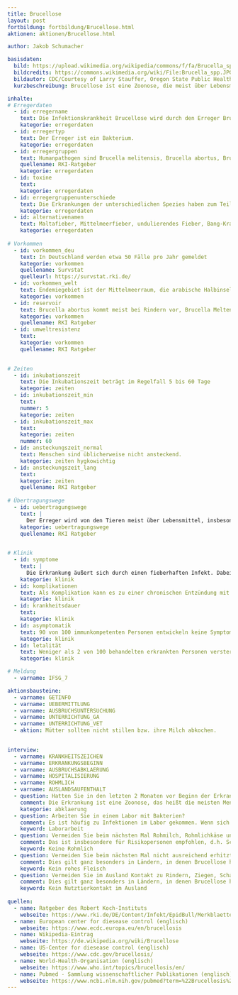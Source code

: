 ```yaml
---
title: Brucellose
layout: post
fortbildung: fortbildung/Brucellose.html
aktionen: aktionen/Brucellose.html

author: Jakob Schumacher

basisdaten:
  bild: https://upload.wikimedia.org/wikipedia/commons/f/fa/Brucella_spp.JPG
  bildcredits: https://commons.wikimedia.org/wiki/File:Brucella_spp.JPG
  bildautor: CDC/Courtesy of Larry Stauffer, Oregon State Public Health Laboratory
  kurzbeschreibung: Brucellose ist eine Zoonose, die meist über Lebensmittel übertragen wird. In Deutschland ist sie selten - die Mehrzahl der Fälle wird importiert.

inhalte:  
# Erregerdaten
  - id: erregername
    text: Die Infektionskrankheit Brucellose wird durch den Erreger Brucella hervorgerufen. 
    kategorie: erregerdaten
  - id: erregertyp
    text: Der Erreger ist ein Bakterium. 
    kategorie: erregerdaten
  - id: erregergruppen
    text: Humanpathogen sind Brucella melitensis, Brucella abortus, Brucella suis und Brucella canis
    quellename: RKI-Ratgeber 
    kategorie: erregerdaten
  - id: toxine
    text: 
    kategorie: erregerdaten
  - id: erregergruppenunterschiede
    text: Die Erkrankungen der unterschiedlichen Spezies haben zum Teil Eigennamen.
    kategorie: erregerdaten
  - id: alternativenamen
    text: Maltafieber, Mittelmeerfieber, undulierendes Fieber, Bang-Krankheit, Morbus Bang, Abortus Bang, Schweinebrucellose, Hundebrucellose, Rinderbrucellose, Schafbrucellose, Ziegenbrucellose
    kategorie: erregerdaten
    
# Vorkommen
  - id: vorkommen_deu
    text: In Deutschland werden etwa 50 Fälle pro Jahr gemeldet
    kategorie: vorkommen
    quellename: Survstat
    quelleurl: https://survstat.rki.de/
  - id: vorkommen_welt
    text: Endemiegebiet ist der Mittelmeerraum, die arabische Halbinsel, Afrika, Asien, Mittel- und Südamerika
    kategorie: vorkommen
  - id: reservoir
    text: Brucella abortus kommt meist bei Rindern vor, Brucella Meltensis meist bei Schafen und Ziegen aber auch Kamelen, Brucella suis meist bei Schweinen, Brucella canis meist bei Hunden. 
    kategorie: vorkommen
    quellename: RKI Ratgeber
  - id: umweltresistenz
    text:
    kategorie: vorkommen 
    quellename: RKI Ratgeber 

    
# Zeiten
  - id: inkubationszeit
    text: Die Inkubationszeit beträgt im Regelfall 5 bis 60 Tage
    kategorie: zeiten
  - id: inkubationszeit_min
    text: 
    nummer: 5
    kategorie: zeiten
  - id: inkubationszeit_max
    text:
    kategorie: zeiten
    nummer: 60
  - id: ansteckungszeit_normal
    text: Menschen sind üblicherweise nicht ansteckend.
    kategorie: zeiten hygkowichtig
  - id: ansteckungszeit_lang 
    text: 
    kategorie: zeiten
    quellename: RKI Ratgeber
  
# Übertragungswege
  - id: uebertragungswege
    text: | 
      Der Erreger wird von den Tieren meist über Lebensmittel, insbesondere Rohmilch übertragen. Eine direkte Übertragung vom Tier auf den Menschen ist ebenfalls möglich. Eine Übertragung von Mensch zu Mensch ist  unwahrscheinlich und betrifft insbesondere Stillen, Bluttransfusion und Geschlechtsverkehr.
    kategorie: uebertragungswege 
    quellename: RKI Ratgeber
    

# Klinik
  - id: symptome
    text: |
      Die Erkrankung äußert sich durch einen fieberhaften Infekt. Dabei kann das Fieber zeitweilig auch verschwinden (undulierendes Fieber)
    kategorie: klinik
  - id: komplikationen
    text: Als Komplikation kann es zu einer chronischen Entzündung mit unspezifischen Allgemeinsymptomen kommen (Mattigkeit, Depression, vermehrtes Schwitzen). Lokalisierte Infektion können viele Organe betreffen, insbesondere Gelenke.
    kategorie: klinik
  - id: krankheitsdauer
    text: 
    kategorie: klinik
  - id: asymptomatik
    text: 90 von 100 immunkompetenten Personen entwickeln keine Symptome.
    kategorie: klinik
  - id: letalität
    text: Weniger als 2 von 100 behandelten erkrankten Personen versterben.
    kategorie: klinik

# Meldung
  - varname: IFSG_7

aktionsbausteine:
  - varname: GETINFO
  - varname: UEBERMITTLUNG
  - varname: AUSBRUCHSUNTERSUCHUNG
  - varname: UNTERRICHTUNG_GA
  - varname: UNTERRICHTUNG_VET
  - aktion: Mütter sollten nicht stillen bzw. ihre Milch abkochen.
    

interview:     
  - varname: KRANKHEITSZEICHEN
  - varname: ERKRANKUNGSBEGINN
  - varname: AUSBRUCHSABKLAERUNG
  - varname: HOSPITALISIERUNG
  - varname: ROHMLICH
  - varname: AUSLANDSAUFENTHALT
  - question: Hatten Sie in den letzten 2 Monaten vor Beginn der Erkrankung Kontakt zu Rindern, Ziegen, Schafen, Schweine, Wildschweine?
    comment: Die Erkrankung ist eine Zoonose, das heißt die meisten Menschen infizieren sich bei Tieren. B. abortus kommt bei Rindern vor, B. melitensis vorwiegend bei Ziegen und Schafen, B. suis bei Schweinen. Das Wildschwein ist unter einheimischen Bedingungen ein Reservoir für Brucella suis, Biotyp 2. Je nachdem, wie eindeutig der Zusammenhang ist, können hieraus Maßnahmen erwachsen. Zum Beispiel wenn ein einziger Bauernhof oder Streichelzoo besucht wurde.
    kategorie: abklaerung
  - question: Arbeiten Sie in einem Labor mit Bakterien?
    comment: Es ist häufig zu Infektionen im Labor gekommen. Wenn sich hier ein Zusammenhang ergibt, sollte die für das Labor zuständige Behörde dem Zusammenhang nachgehen.
    keyword: Laborarbeit
  - question: Vermeiden Sie beim nächsten Mal Rohmilch, Rohmlichkäse und ähnliche Produkte.
    comment: Das ist insbesondere für Risikopersonen empfohlen, d.h. Schwangere, kleine Kinder, Personen mit chronischen Erkrankungen. Das gilt auch für andere Erreger wie z.B. Campylobacter usw.
    keyword: Keine Rohmlich
  - question: Vermeiden Sie beim nächsten Mal nicht ausreichend erhitztes Fleisch
    comment: Dies gilt ganz besonders in Ländern, in denen Brucellose häufig ist, zum Beispiel der Türkei.
    keyword: Kein rohes Fleisch
  - question: Vermeiden Sie im Ausland Kontakt zu Rindern, Ziegen, Schafen, Hausschweine, Wildschweinen und Hunden.
    comment: Dies gilt ganz besonders in Ländern, in denen Brucellose häufig ist, zum Beispiel der Türkei. Wenn das nicht möglich ist versuchen Sie sich nach dem Kontakt mit dem Tier nicht in die Augen oder den Mundbereich zu fassen und waschen Sie sich die Hände.
    keyword: Kein Nutztierkontakt im Ausland
  
quellen:
  - name: Ratgeber des Robert Koch-Instituts
    webseite: https://www.rki.de/DE/Content/Infekt/EpidBull/Merkblaetter/Ratgeber_Brucellose.html
  - name: European center for diesease control (englisch)
    webseite: https://www.ecdc.europa.eu/en/brucellosis
  - name: Wikipedia-Eintrag
    webseite: https://de.wikipedia.org/wiki/Brucellose
  - name: US-Center for diesease control (englisch)
    webseite: https://www.cdc.gov/brucellosis/
  - name: World-Health-Organisation (englisch)
    webseite: https://www.who.int/topics/brucellosis/en/
  - name: Pubmed - Sammlung wissenschaftlicher Publikationen (englisch)
    webseite: https://www.ncbi.nlm.nih.gov/pubmed?term=%22Brucellosis%22%5BMesh%5D
---
```


